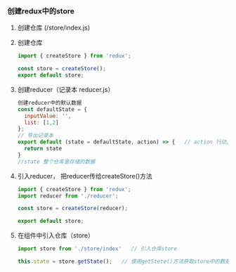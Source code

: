 ### 创建redux中的store

1. 创建仓库	(/store/index.js)

2. 创建仓库

   ~~~JavaScript
   import { createStore } from 'redux';
   
   const store = createStore();
   export default store;
   ~~~

3. 创建reducer（记录本 reducer.js）

   ~~~javascript
   创建reducer中的默认数据
   const defaultState = {
     inputValue: '',
     list: [1,2]
   };
   // 导出记录本
   export default (state = defaultState, action) => {   // action 行动,作用
     return state
   }
   //state 整个仓库里存储的数据
   ~~~

   

4. 引入reducer， 把reducer传给createStore()方法

   ~~~JavaScript
   import { createStore } from 'redux';
   import reducer from './reducer';
   
   const store = createStore(reducer);
   
   export default store;
   ~~~

5. 在组件中引入仓库（store）

   ~~~JavaScript
   import store from './store/index'   // 引入仓库store
   
   this.state = store.getState();	// 使用getStete()方法获取store中的数据
   ~~~

   